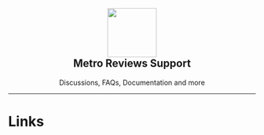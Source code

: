 <h2 align='center'>
  <img src="https://cdn.discordapp.com/icons/944825165144002641/33625f9caf4b56542efe884ea25421e1.webp" height='100px' width='100px' />
  <br /> 
  Metro Reviews Support
</h2>

<p align="center">
Discussions, FAQs, Documentation and more
</p>

---

# Links
